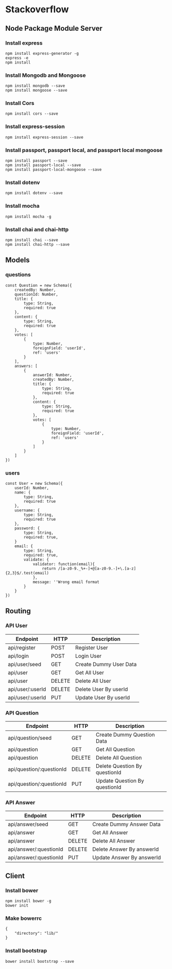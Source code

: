 # Stackoverflow

## Node Package Module Server

### Install express

```
npm install express-generator -g
express -e
npm install
```

### Install Mongodb and Mongoose

```
npm install mongodb --save
npm install mongoose --save
```

### Install Cors

```
npm install cors --save 
```

### Install express-session

```
npm install express-session --save
```

### Install passport, passport local, and passport local mongoose

```
npm install passport --save
npm install passport-local --save
npm install passport-local-mongoose --save
```

### Install dotenv

```
npm install dotenv --save
```

### Install mocha

```
npm install mocha -g
```

### Install chai and chai-http

```
npm install chai --save
npm install chai-http --save
```

## Models

### questions

```
const Question = new Schema({
    createdBy: Number,
    questionId: Number,
    title: {
        type: String,
        required: true
    },
    content: {
        type: String,
        required: true
    },
    votes: [
        {
            type: Number,
            foreignField: 'userId',
            ref: 'users'
        }
    ],
    answers: [
        {
            answerId: Number,
            createdBy: Number,
            title: {
                type: String,
                required: true
            },
            content: {
                type: String,
                required: true
            },
            votes: [
                {
                    type: Number,
                    foreignField: 'userId',
                    ref: 'users'
                }
            ]
        }
    ]
})
```

### users

```
const User = new Schema({
    userId: Number,
    name: {
        type: String,
        required: true
    },
    username: {
        type: String,
        required: true
    },
    password: {
        type: String,
        required: true,
    }
    email: {
        type: String,
        required: true,
        validate: {
            validator: function(email){
                return /[a-z0-9._%+-]+@[a-z0-9.-]+\.[a-z]{2,3}$/.test(email)
            },
            message: ''Wrong email format
        }
    }
})
```

## Routing

### API User

| Endpoint          | HTTP      | Description               |
| ----------        | -----     | ------------              |
| api/register      | POST      | Register User             |
| api/login         | POST      | Login User                |
| api/user/seed     | GET       | Create Dummy User Data    |
| api/user          | GET       | Get All User              |
| api/user          | DELETE    | Delete All User           |
| api/user/:userId  | DELETE    | Delete User By userId     |
| api/user/:userId  | PUT       | Update User By userId     |

### API Question

| Endpoint                  | HTTP      | Description                       |
| ----------                | -----     | ------------                      |
| api/question/seed         | GET       | Create Dummy Question Data        |
| api/question              | GET       | Get All Question                  |
| api/question              | DELETE    | Delete All Question               |
| api/question/:questionId  | DELETE    | Delete Question By questionId     |
| api/question/:questionId  | PUT       | Update Question By questionId     |

### API Answer

| Endpoint                  | HTTP      | Description                 |
| ----------                | -----     | ------------                |
| api/answer/seed           | GET       | Create Dummy Answer Data    |
| api/answer                | GET       | Get All Answer              |
| api/answer                | DELETE    | Delete All Answer           |
| api/answer/:questionId    | DELETE    | Delete Answer By answerId   |
| api/answer/:questionId    | PUT       | Update Answer By answerId   |

## Client

### Install bower

```
npm install bower -g
bower init
```

### Make bowerrc

```
{
    "directory": "lib/"
}
```

### Install bootstrap

```
bower install bootstrap --save
```